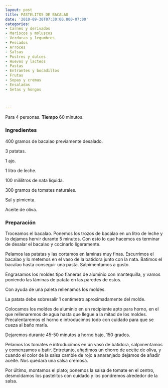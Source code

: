 ```yaml
---
layout: post
title: PASTELITOS DE BACALAO
date: '2010-09-30T07:30:00.000-07:00'
categories:
- Carnes y derivados
- Mariscos y moluscos
- Verduras y legumbres
- Pescados
- Arroces
- Salsas
- Postres y dulces
- Huevos y lacteos
- Pastas
- Entrantes y bocadillos
- Frutas
- Sopas y cremas
- Ensaladas
- Setas y hongos
 


---
```


Para 4 personas.
<b>Tiempo</b> 60 minutos.

<h3>Ingredientes</h3>

400 gramos de bacalao previamente desalado.

3 patatas.

1 ajo.

1 litro de leche.

100 mililitros de nata líquida.

300 gramos de tomates naturales.

Sal y pimienta.

Aceite de oliva.

<h3>Preparación</h3>

Troceamos el bacalao. Ponemos los trozos de bacalao en un litro de leche y lo dejamos hervir durante 5 minutos. Con esto lo que hacemos es terminar de desalar el bacalao y cocinarlo ligeramente.

Pelamos las patatas y las cortamos en laminas muy finas. Escurrimos el bacalao y lo metemos en el vaso de la batidora junto con la nata. Batimos el bacalao hasta conseguir una pasta. Salpimentamos a gusto.

Engrasamos los moldes tipo flaneras de aluminio con mantequilla, y vamos poniendo las láminas de patata en las paredes de estos.

Con ayuda de una paleta rellenamos los moldes.

La patata debe sobresalir 1 centímetro aproximadamente del molde.

Colocamos los moldes de aluminio en un recipiente apto para horno, en el que rellenaremos de agua hasta que llegue a la mitad de los moldes. Precalentaremos el horno e introducimos todo con cuidado para que se cueza al baño maría.

Dejaremos durante 45-50 minutos a horno bajo, 150 grados.

Pelamos los tomates e introducimos en un vaso de batidora, salpimentamos y comenzamos a batir. Entretanto, añadimos un chorro de aceite de oliva, y cuando el color de la salsa cambie de rojo a anaranjado dejamos de añadir aceite. Nos quedará una salsa cremosa.

Por último, montamos el plato; ponemos la salsa de tomate en el centro, desmoldamos los pastelitos con cuidado y los pondremos alrededor de la salsa.

